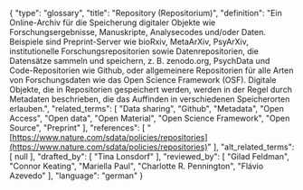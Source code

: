 {
    "type": "glossary",
    "title": "Repository (Repositorium)",
    "definition": "Ein Online-Archiv für die Speicherung digitaler Objekte wie Forschungsergebnisse, Manuskripte, Analysecodes und/oder Daten. Beispiele sind Preprint-Server wie bioRxiv, MetaArXiv, PsyArXiv, institutionelle Forschungsrepositorien sowie Datenrepositorien, die Datensätze sammeln und speichern, z. B. zenodo.org, PsychData und Code-Repositorien wie Github, oder allgemeinere Repositorien für alle Arten von Forschungsdaten wie das Open Science Framework (OSF). Digitale Objekte, die in Repositorien gespeichert werden, werden in der Regel durch Metadaten beschrieben, die das Auffinden in verschiedenen Speicherorten erlauben.",
    "related_terms": [
        "Data sharing",
        "Github",
        "Metadata",
        "Open Access",
        "Open data",
        "Open Material",
        "Open Science Framework",
        "Open Source",
        "Preprint"
    ],
    "references": [
        "[https://www.nature.com/sdata/policies/repositories](https://www.nature.com/sdata/policies/repositories)"
    ],
    "alt_related_terms": [
        null
    ],
    "drafted_by": [
        "Tina Lonsdorf"
    ],
    "reviewed_by": [
        "Gilad Feldman",
        "Connor Keating",
        "Mariella Paul",
        "Charlotte R. Pennington",
        "Flávio Azevedo"
    ],
    "language": "german"
}